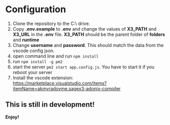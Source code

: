# Configuration
1. Clone the repository to the C:\ drive.
2. Copy **.env.example** to **.env** and change the values of **X3_PATH** and **X3_URL** in the **.env** file. **X3_PATH** should be the parent folder of **folders** and **runtime**
3. Change **username** and **password**. This should match the data from the vscode config json.
3. open command line and run `npm install`
4. run `npm install -g pm2`
5. start the server `pm2 start app.config.js`. You have to start it if you reboot your server
6. Install the vscode extension: https://marketplace.visualstudio.com/items?itemName=akmyradovme.sagex3-adonix-compiler

## This is still in development!

**Enjoy!**
